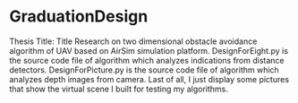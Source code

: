 # GraduationDesign
Thesis Title: Title Research on two dimensional obstacle avoidance algorithm of UAV based on AirSim simulation platform.
DesignForEight.py is the source code file of algorithm which analyzes indications from distance detectors.
DesignForPicture.py is the source code file of algorithm which analyzes depth images from camera.
Last of all, I just display some pictures that show the virtual scene I built for testing my algorithms.
